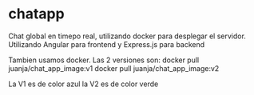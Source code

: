 # chatapp
Chat global en timepo real, utilizando docker para desplegar el servidor. Utilizando Angular para frontend y Express.js para backend

Tambien usamos docker. Las 2 versiones son:
docker pull juanja/chat_app_image:v1
docker pull juanja/chat_app_image:v2

La V1 es de color azul
la V2 es de color verde
